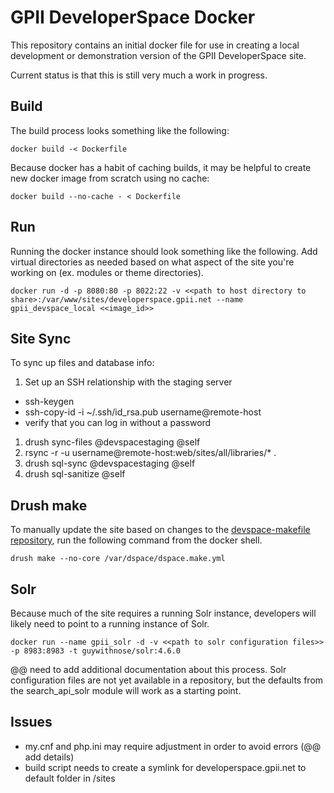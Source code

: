 # GPII DeveloperSpace Docker

This repository contains an initial docker file for use in creating a local development or demonstration version of the GPII DeveloperSpace site. 

Current status is that this is still very much a work in progress. 

## Build

The build process looks something like the following:

    docker build -< Dockerfile

Because docker has a habit of caching builds, it may be helpful to create new docker image from scratch using no cache:

    docker build --no-cache - < Dockerfile

## Run

Running the docker instance should look something like the following. Add virtual directories as needed based on what aspect of the site you're working on (ex. modules or theme directories). 

    docker run -d -p 8080:80 -p 8022:22 -v <<path to host directory to share>:/var/www/sites/developerspace.gpii.net --name gpii_devspace_local <<image_id>>

## Site Sync

To sync up files and database info:

1. Set up an SSH relationship with the staging server
  * ssh-keygen
  * ssh-copy-id -i ~/.ssh/id_rsa.pub username@remote-host
  * verify that you can log in without a password
1. drush sync-files @devspacestaging @self
1. rsync -r -u username@remote-host:web/sites/all/libraries/* .
1. drush sql-sync @devspacestaging @self 
1. drush sql-sanitize @self 

## Drush make

To manually update the site based on changes to the [devspace-makefile repository](https://github.com/Pushing7/devspace-makefile), run the following command from the docker shell. 

    drush make --no-core /var/dspace/dspace.make.yml

## Solr

Because much of the site requires a running Solr instance, developers will likely need to point to a running instance of Solr. 

    docker run --name gpii_solr -d -v <<path to solr configuration files>> -p 8983:8983 -t guywithnose/solr:4.6.0  

@@ need to add additional documentation about this process. Solr configuration files are not yet available in a repository, but the defaults from the search_api_solr module will work as a starting point. 

## Issues

* my.cnf and php.ini may require adjustment in order to avoid errors (@@ add details)
* build script needs to create a symlink for developerspace.gpii.net to default folder in /sites
 
